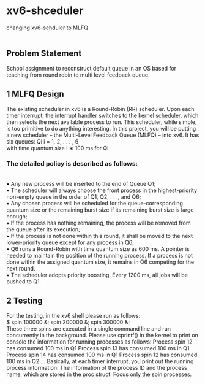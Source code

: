 # xv6-shceduler
changing xv6-schduler to MLFQ <br> <br>
## Problem Statement
School assignment to reconstruct default queue in an OS based for teaching from round robin to multi level feedback queue.<br>

## 1 MLFQ Design
The existing scheduler in xv6 is a Round-Robin (RR) scheduler. Upon each timer interrupt, the interrupt
handler switches to the kernel scheduler, which then selects the next available process to run. This
scheduler, while simple, is too primitive to do anything interesting. In this project, you will be putting a
new scheduler – the Multi-Level Feedback Queue (MLFQ) – into xv6. It has six queues: Qi
i = 1, 2, . . . , 6 <br>
with time quantum size i ∗ 100 ms for Qi<br>

### The detailed policy is described as follows:

<br>• Any new process will be inserted to the end of Queue Q1;
<br>• The scheduler will always choose the front process in the highest-priority non-empty queue in the
order of Q1, Q2, . . ., and Q6;
<br>• Any chosen process will be scheduled for the queue-corresponding quantum size or the remaining
burst size if its remaining burst size is large enough;
<br>• If the process has nothing remaining, the process will be removed from the queue after its execution;
<br>• If the process is not done within this round, it shall be moved to the next lower-priority queue
except for any process in Q6;
<br>• Q6 runs a Round-Robin with time quantum size as 600 ms. A pointer is needed to maintain the
position of the running process. If a process is not done within the assigned quantum size, it
remains in Q6 competing for the next round.
<br>• The scheduler adopts priority boosting. Every 1200 ms, all jobs will be pushed to Q1. <br>

## 2 Testing
For the testing, in the xv6 shell please run as follows:<br>
$ spin 100000 &; spin 200000 &; spin 300000 &;<br>
These three spins are executed in a single command line and run concurrently in the background. Please
use cprintf() in the kernel to print on console the information for running processes as follows:
Process spin 12 has consumed 100 ms in Q1
Process spin 13 has consumed 100 ms in Q1
Process spin 14 has consumed 100 ms in Q1
Process spin 12 has consumed 100 ms in Q2
...
Basically, at each timer interrupt, you print out the running process information. The information of the
process ID and the process name, which are stored in the proc struct. Focus only the spin processes.
